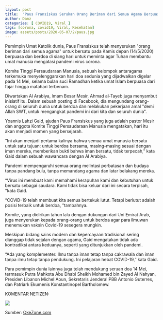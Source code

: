 ```yaml
---
layout: post
title:  "Paus Fransiskus Serukan Orang Beriman dari Semua Agama Berpuasa saat Ramadhan Agar Pandemi Corona Berakhir"
author: Danz
categories: [ COVID19, Viral ]
tags: [corona, covid19, Viral, Kesehatan]
image: assets/posts/2020-05-07/2/paus.jpg
---
```


Pemimpin Umat Katolik dunia, Paus Fransiskus telah menyerukan "orang beriman dari semua agama" untuk bersatu pada Kamis depan (14/5/2020) berpuasa dan berdoa di siang hari untuk meminta agar Tuhan membantu umat manusia mengatasi pandemi virus corona.

Komite Tinggi Persaudaraan Manusia, sebuah kelompok antaragama terkemuka menyelenggarakan hari doa sedunia yang dijadwalkan digelar pada 14 Mei, selama bulan suci Ramadhan ketika umat Islam berpuasa dari fajar hingga matahari terbenam.

Diwartakan Al Arabiya, Imam Besar Mesir, Ahmad al-Tayeb juga menyambut inisiatif itu. Dalam sebuah posting di Facebook, dia mengundang orang-orang di seluruh dunia untuk berdoa dan melakukan pekerjaan amal "demi Allah SWT, untuk mengangkat pandemi ini dari kita dan seluruh dunia".

<script async src="https://pagead2.googlesyndication.com/pagead/js/adsbygoogle.js"></script>
<ins class="adsbygoogle"
     style="display:block; text-align:center;"
     data-ad-layout="in-article"
     data-ad-format="fluid"
     data-ad-client="ca-pub-3357859106517463"
     data-ad-slot="7972636125"></ins>
<script>
     (adsbygoogle = window.adsbygoogle || []).push({});
</script>

Yoannis Lahzi Gaid, ajudan Paus Fransiskus yang juga adalah pastor Mesir dan anggota Komite Tinggi Persaudaraan Manusia mengatakan, hari itu akan menjadi momen yang bersejarah.

"Ini akan menjadi pertama kalinya bahwa semua umat manusia bersatu untuk satu tujuan: untuk berdoa bersama, masing-masing sesuai dengan iman mereka, memberikan bukti bahwa iman bersatu, tidak terpecah," kata Gaid dalam sebuah wawancara dengan Al Arabiya.

Pandemi mempengaruhi semua orang melintasi perbatasan dan budaya tanpa pandang bulu, tanpa memandang agama dan latar belakang mereka.

“Virus ini membuat kami memahami kerapuhan kami dan kebutuhan untuk bersatu sebagai saudara. Kami tidak bisa keluar dari ini secara terpisah, "kata Gaid.

“COVID-19 telah membuat kita semua bertekuk lutut. Tetapi berlutut adalah posisi terbaik untuk berdoa, ”tambahnya.

Komite, yang didirikan tahun lalu dengan dukungan dari Uni Emirat Arab, juga menyerukan kepada orang-orang untuk berdoa agar para ilmuwan menemukan vaksin Covid-19 sesegera mungkin.

Meskipun bidang sains modern dan kepercayaan tradisional sering dianggap tidak sejalan dengan agama, Gaid mengatakan tidak ada kontradiksi antara keduanya, seperti yang ditunjukkan oleh pandemi.

“Ada yang komplementer. Ilmu tanpa iman tetap tanpa cakrawala dan iman tanpa ilmu tetap tanpa pendukung. Ini pelajaran hebat COVID-19,” kata Gaid.

Para pemimpin dunia lainnya juga telah mendukung seruan doa 14 Mei, termasuk Putra Mahkota Abu Dhabi Sheikh Mohamed bin Zayed Al Nahyan, Presiden Libanon Michel Aoun, Sekretaris Jenderal PBB Antonio Guterres, dan Patriark Ekumenis Konstantinopel Bartholomew.



KOMENTAR NETIZEN:

<img class="shadow-lg" src="{{site.baseurl}}/assets/posts/2020-05-07/2/1.jpg"/>

Sumber: <a href="https://news.okezone.com/read/2020/05/06/18/2209957/paus-fransiskus-serukan-umat-beragama-berpuasa-saat-ramadhan-agar-pandemi-covid-19-berakhir" target="_blank">OkeZone.com</a>